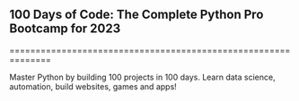 ## 100 Days of Code: The Complete Python Pro Bootcamp for 2023
==============================================================

Master Python by building 100 projects in 100 days. Learn data science, automation, build websites, games and apps!
